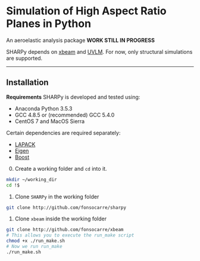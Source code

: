 # Simulation of High Aspect Ratio Planes in Python
An aeroelastic analysis package
__WORK STILL IN PROGRESS__

SHARPy depends on [xbeam](http://github.com/fonsocarre/xbeam) and [UVLM](http://github.com/fonsocarre/UVLM).
For now, only structural simulations are supported.

---
## Installation
__Requirements__
SHARPy is developed and tested using:
+ Anaconda Python 3.5.3
+ GCC 4.8.5 or (recommended) GCC 5.4.0
+ CentOS 7 and MacOS Sierra

Certain dependencies are required separately:
+ [LAPACK](http://www.netlib.org/lapack/)
+ [Eigen](http://eigen.tuxfamily.org)
+ [Boost](http://www.boost.org/)

0. Create a working folder and `cd` into it.
```bash
mkdir ~/working_dir
cd !$
```

1. Clone `SHARPy` in the working folder
```bash
git clone http://github.com/fonsocarre/sharpy
```

1. Clone `xbeam` inside the working folder
```bash
git clone http://github.com/fonsocarre/xbeam
# This allows you to execute the run_make script
chmod +x ./run_make.sh
# Now we run run_make
./run_make.sh
```
